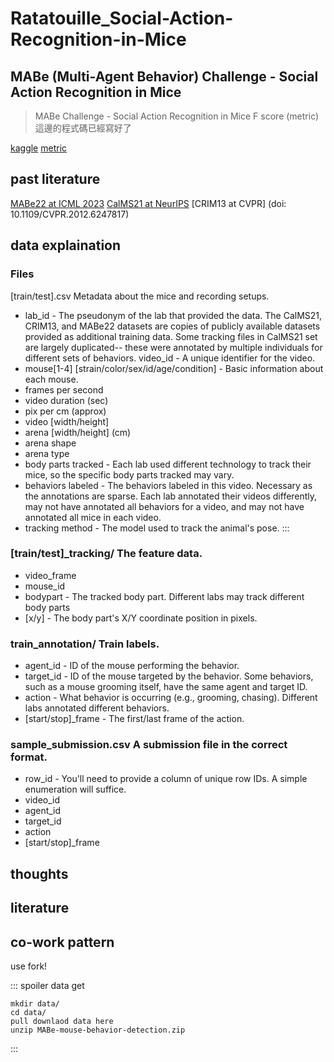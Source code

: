 # Ratatouille_Social-Action-Recognition-in-Mice

## MABe (Multi-Agent Behavior) Challenge - Social Action Recognition in Mice
> MABe Challenge - Social Action Recognition in Mice
> F score (metric) 這邊的程式碼已經寫好了
 
[kaggle](https://www.kaggle.com/competitions/MABe-mouse-behavior-detection)
[metric](https://www.kaggle.com/code/metric/mabe-f-beta)

## past literature
[MABe22 at ICML 2023](https://arxiv.org/pdf/2207.10553)
[CalMS21 at NeurIPS](https://arxiv.org/pdf/2104.0271)
[CRIM13 at CVPR] (doi: 10.1109/CVPR.2012.6247817)

## data explaination
### Files
[train/test].csv Metadata about the mice and recording setups.
* lab_id - The pseudonym of the lab that provided the data. The CalMS21, CRIM13, and MABe22 datasets are copies of publicly available datasets provided as additional training data. Some tracking files in CalMS21 set are largely duplicated-- these were annotated by multiple individuals for different sets of behaviors.
video_id - A unique identifier for the video.
* mouse[1-4] [strain/color/sex/id/age/condition] - Basic information about each mouse.
* frames per second
* video duration (sec)
* pix per cm (approx)
* video [width/height]
* arena [width/height] (cm)
* arena shape
* arena type
* body parts tracked - Each lab used different technology to track their mice, so the specific body parts tracked may vary.
* behaviors labeled - The behaviors labeled in this video. Necessary as the annotations are sparse. Each lab annotated their videos differently, may not have annotated all behaviors for a video, and may not have annotated all mice in each video.
* tracking method - The model used to track the animal's pose.
::: 
### [train/test]_tracking/ The feature data.
* video_frame
* mouse_id
* bodypart - The tracked body part. Different labs may track different body parts
* [x/y] - The body part's X/Y coordinate position in pixels.

### train_annotation/ Train labels.
* agent_id - ID of the mouse performing the behavior.
* target_id - ID of the mouse targeted by the behavior. Some behaviors, such as a mouse grooming itself, have the same agent and target ID.
* action - What behavior is occurring (e.g., grooming, chasing). Different labs annotated different behaviors.
* [start/stop]_frame - The first/last frame of the action.

### sample_submission.csv A submission file in the correct format.
* row_id - You'll need to provide a column of unique row IDs. A simple enumeration will suffice.
* video_id
* agent_id
* target_id
* action
* [start/stop]_frame



## thoughts


## literature

## co-work pattern
use fork! 

::: spoiler data get

``` linux
mkdir data/
cd data/
pull downlaod data here
unzip MABe-mouse-behavior-detection.zip
```
:::





